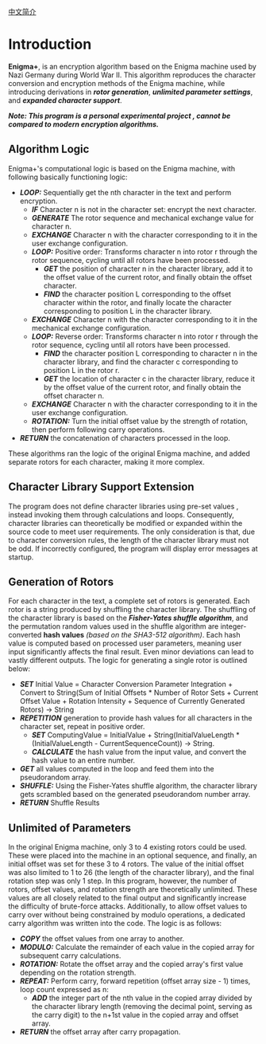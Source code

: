 [中文简介](https://github.com/TiredBird404/enigma-plus/blob/eddba8194ffd3e63b416def06092ff9f4fa44552/README.sch.md)
# Introduction
**Enigma+**, is an encryption algorithm based on the Enigma machine used by Nazi Germany during World War II.
This algorithm reproduces the character conversion and encryption methods of the Enigma machine,
while introducing derivations in ***rotor generation***, ***unlimited parameter settings***, and ***expanded character support***.

***Note: This program is a personal experimental project , cannot be compared to modern encryption algorithms.***

## Algorithm Logic
Enigma+'s computational logic is based on the Enigma machine, with following basically functioning logic:
- ***LOOP:*** Sequentially get the nth character in the text and perform encryption.
  - ***IF*** Character n is not in the character set: encrypt the next character.
  - ***GENERATE*** The rotor sequence and mechanical exchange value for character n.
  - ***EXCHANGE*** Character n with the character corresponding to it in the user exchange configuration.
  - ***LOOP:*** Positive order: Transforms character n into rotor r through the rotor sequence, cycling until all rotors have been processed.
    - ***GET*** the position of character n in the character library, add it to the offset value of the current rotor, and finally obtain the offset character.
    - ***FIND*** the character position L corresponding to the offset character within the rotor, and finally locate the character corresponding to position L in the character library.
  - ***EXCHANGE*** Character n with the character corresponding to it in the mechanical exchange configuration.
  - ***LOOP:*** Reverse order: Transforms character n into rotor r through the rotor sequence, cycling until all rotors have been processed.
    - ***FIND*** the character position L corresponding to character n in the character library, and find the character c corresponding to position L in the rotor r.
    - ***GET*** the location of character c in the character library, reduce it by the offset value of the current rotor, and finally obtain the offset character n.
  - ***EXCHANGE*** Character n with the character corresponding to it in the user exchange configuration.
  - ***ROTATION:*** Turn the initial offset value by the strength of rotation, then perform following carry operations.
- ***RETURN*** the concatenation of characters processed in the loop.

These algorithms ran the logic of the original Enigma machine, and added separate rotors for each character, making it more complex.

## Character Library Support Extension
The program does not define character libraries using pre-set values , instead invoking them through calculations and loops.
Consequently, character libraries can theoretically be modified or expanded within the source code to meet user requirements.
The only consideration is that, due to character conversion rules, the length of the character library must not be odd.
If incorrectly configured, the program will display error messages at startup.

## Generation of Rotors
For each character in the text, a complete set of rotors is generated. Each rotor is a string produced by shuffling the character library.
The shuffling of the character library is based on the ***Fisher-Yates shuffle algorithm***,
and the permutation random values used in the shuffle algorithm are integer-converted **hash values** *(based on the SHA3-512 algorithm)*.
Each hash value is computed based on processed user parameters, meaning user input significantly affects the final result.
Even minor deviations can lead to vastly different outputs. The logic for generating a single rotor is outlined below:
- ***SET*** Initial Value = Character Conversion Parameter Integration + Convert to String(Sum of Initial Offsets * Number of Rotor Sets + Current Offset Value + Rotation Intensity + Sequence of Currently Generated Rotors) -> String
- ***REPETITION*** generation to provide hash values for all characters in the character set, repeat in positive order.
  - ***SET*** ComputingValue = InitialValue + String(InitialValueLength * (InitialValueLength - CurrentSequenceCount)) -> String.
  - ***CALCULATE*** the hash value from the input value, and convert the hash value to an entire number.
- ***GET*** all values computed in the loop and feed them into the pseudorandom array.
- ***SHUFFLE:*** Using the Fisher-Yates shuffle algorithm, the character library gets scrambled based on the generated pseudorandom number array.
- ***RETURN*** Shuffle Results

## Unlimited of Parameters
In the original Enigma machine, only 3 to 4 existing rotors could be used. 
These were placed into the machine in an optional sequence, and finally, an initial offset was set for these 3 to 4 rotors. 
The value of the initial offset was also limited to 1 to 26 (the length of the character library), and the final rotation step was only 1 step. 
In this program, however, the number of rotors, offset values, and rotation strength are theoretically unlimited. 
These values are all closely related to the final output and significantly increase the difficulty of brute-force attacks. 
Additionally, to allow offset values to carry over without being constrained by modulo operations, a dedicated carry algorithm was written into the code. 
The logic is as follows:
- ***COPY*** the offset values from one array to another.
- ***MODULO:*** Calculate the remainder of each value in the copied array for subsequent carry calculations.
- ***ROTATION:*** Rotate the offset array and the copied array's first value depending on the rotation strength.
- ***REPEAT:*** Perform carry, forward repetition (offset array size - 1) times, loop count expressed as n:
  - ***ADD*** the integer part of the nth value in the copied array divided by the character library length (removing the decimal point, serving as the carry digit) to the n+1st value in the copied array and offset array.
- ***RETURN*** the offset array after carry propagation.
